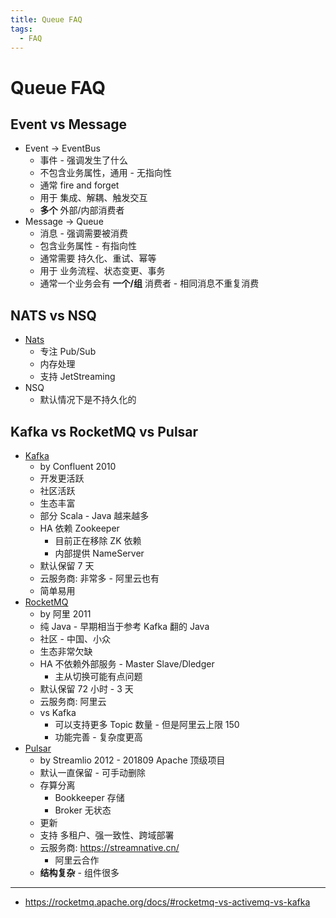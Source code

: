 ```yaml
---
title: Queue FAQ
tags:
  - FAQ
---
```


# Queue FAQ

## Event vs Message

- Event -> EventBus
  - 事件 - 强调发生了什么
  - 不包含业务属性，通用 - 无指向性
  - 通常 fire and forget
  - 用于 集成、解耦、触发交互
  - **多个** 外部/内部消费者
- Message -> Queue
  - 消息 - 强调需要被消费
  - 包含业务属性 - 有指向性
  - 通常需要 持久化、重试、幂等
  - 用于 业务流程、状态变更、事务
  - 通常一个业务会有 **一个/组** 消费者 - 相同消息不重复消费

## NATS vs NSQ

- [Nats](./nats/README.md)
  - 专注 Pub/Sub
  - 内存处理
  - 支持 JetStreaming
- NSQ
  - 默认情况下是不持久化的

## Kafka vs RocketMQ vs Pulsar

- [Kafka](./kafka/README.md)
  - by Confluent 2010
  - 开发更活跃
  - 社区活跃
  - 生态丰富
  - 部分 Scala - Java 越来越多
  - HA 依赖 Zookeeper
    - 目前正在移除 ZK 依赖
    - 内部提供 NameServer
  - 默认保留 7 天
  - 云服务商: 非常多 - 阿里云也有
  - 简单易用
- [RocketMQ](./rocketmq.md)
  - by 阿里 2011
  - 纯 Java - 早期相当于参考 Kafka 翻的 Java
  - 社区 - 中国、小众
  - 生态非常欠缺
  - HA 不依赖外部服务 - Master Slave/Dledger
    - 主从切换可能有点问题
  - 默认保留 72 小时 - 3 天
  - 云服务商: 阿里云
  - vs Kafka
    - 可以支持更多 Topic 数量 - 但是阿里云上限 150
    - 功能完善 - 复杂度更高
- [Pulsar](./pulsar.md)
  - by Streamlio 2012 - 201809 Apache 顶级项目
  - 默认一直保留 - 可手动删除
  - 存算分离
    - Bookkeeper 存储
    - Broker 无状态
  - 更新
  - 支持 多租户、强一致性、跨域部署
  - 云服务商: https://streamnative.cn/
    - 阿里云合作
  - **结构复杂** - 组件很多

---

- https://rocketmq.apache.org/docs/#rocketmq-vs-activemq-vs-kafka
